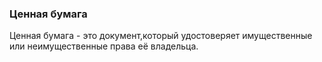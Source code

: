 ### Ценная бумага
Ценная бумага - это документ,который удостоверяет имущественные или неимущественные права её владельца.